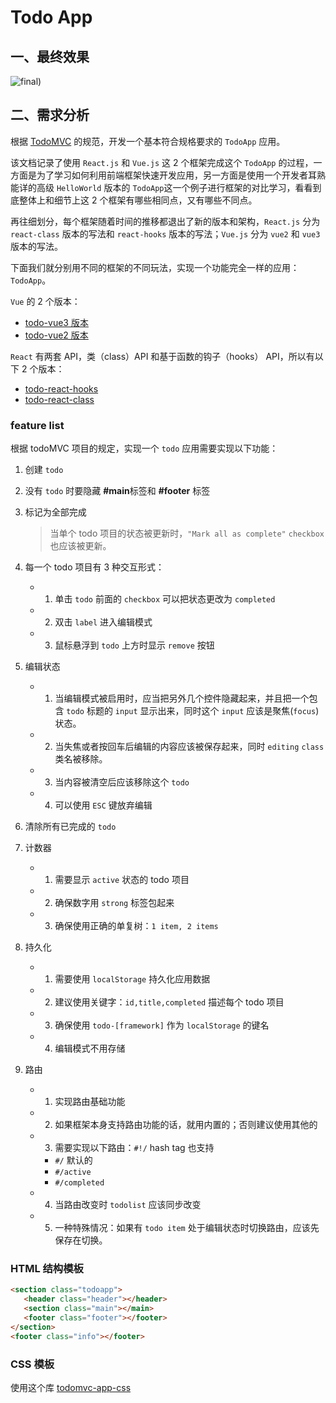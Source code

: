 # Todo App

## 一、最终效果

![final](/hero.png))

## 二、需求分析

根据 [TodoMVC](https://todomvc.com/) 的规范，开发一个基本符合规格要求的 `TodoApp` 应用。

该文档记录了使用 `React.js` 和 `Vue.js` 这 2 个框架完成这个 `TodoApp` 的过程，一方面是为了学习如何利用前端框架快速开发应用，另一方面是使用一个开发者耳熟能详的高级 `HelloWorld` 版本的 `TodoApp`这一个例子进行框架的对比学习，看看到底整体上和细节上这 2 个框架有哪些相同点，又有哪些不同点。

再往细划分，每个框架随着时间的推移都退出了新的版本和架构，`React.js` 分为 `react-class` 版本的写法和 `react-hooks` 版本的写法；`Vue.js` 分为 `vue2` 和 `vue3` 版本的写法。

下面我们就分别用不同的框架的不同玩法，实现一个功能完全一样的应用：`TodoApp`。

`Vue` 的 2 个版本：

- [todo-vue3 版本](../todo-vue3/)
- [todo-vue2 版本](../todo-vue2/)

`React` 有两套 API，类（class）API 和基于函数的钩子（hooks） API，所以有以下 2 个版本：

- [todo-react-hooks](../todo-react-hooks/)
- [todo-react-class](../todo-react-class/)

### feature list

根据 todoMVC 项目的规定，实现一个 `todo` 应用需要实现以下功能：

1. 创建 `todo`
2. 没有 `todo` 时要隐藏 **#main**标签和 **#footer** 标签
3. 标记为全部完成

   > 当单个 todo 项目的状态被更新时，`"Mark all as complete"` `checkbox` 也应该被更新。

4. 每一个 todo 项目有 3 种交互形式：

   - 1. 单击 `todo` 前面的 `checkbox` 可以把状态更改为 `completed`
   - 2. 双击 `label` 进入编辑模式
   - 3. 鼠标悬浮到 `todo` 上方时显示 `remove` 按钮

5. 编辑状态

   - 1. 当编辑模式被启用时，应当把另外几个控件隐藏起来，并且把一个包含 `todo` 标题的 `input` 显示出来，同时这个 `input` 应该是聚焦(`focus`)状态。
   - 2. 当失焦或者按回车后编辑的内容应该被保存起来，同时 `editing` `class` 类名被移除。
   - 3. 当内容被清空后应该移除这个 `todo`
   - 4. 可以使用 `ESC` 键放弃编辑

6. 清除所有已完成的 `todo`

7. 计数器

   - 1. 需要显示 `active` 状态的 todo 项目
   - 2. 确保数字用 `strong` 标签包起来
   - 3. 确保使用正确的单复树：`1 item, 2 items`

8. 持久化

   - 1. 需要使用 `localStorage` 持久化应用数据
   - 2. 建议使用关键字：`id,title,completed` 描述每个 todo 项目
   - 3. 确保使用 `todo-[framework]` 作为 `localStorage` 的键名
   - 4. 编辑模式不用存储

9. 路由

   - 1. 实现路由基础功能
   - 2. 如果框架本身支持路由功能的话，就用内置的；否则建议使用其他的
   - 3. 需要实现以下路由：`#!/` hash tag 也支持
     - `#/` 默认的
     - `#/active`
     - `#/completed`
   - 4. 当路由改变时 `todolist` 应该同步改变
   - 5. 一种特殊情况：如果有 `todo item` 处于编辑状态时切换路由，应该先保存在切换。

### HTML 结构模板

```html
<section class="todoapp">
   <header class="header"></header>
   <section class="main"></main>
   <footer class="footer"></footer>
</section>
<footer class="info"></footer>
```

### CSS 模板

使用这个库 [todomvc-app-css](https://github.com/tastejs/todomvc-app-css/blob/master/index.css)
